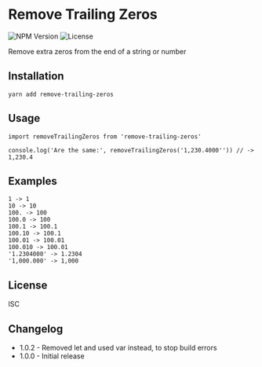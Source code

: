 # Remove Trailing Zeros

![NPM Version](https://img.shields.io/npm/v/remove-trailing-zeros.svg?style=flat)
![License](https://img.shields.io/github/license/rek/remove-trailing-zeros.svg)

Remove extra zeros from the end of a string or number

## Installation

```
yarn add remove-trailing-zeros
```

## Usage

```
import removeTrailingZeros from 'remove-trailing-zeros'

console.log('Are the same:', removeTrailingZeros('1,230.4000'')) // -> 1,230.4
```
## Examples

```
1 -> 1
10 -> 10
100. -> 100
100.0 -> 100
100.1 -> 100.1
100.10 -> 100.1
100.01 -> 100.01
100.010 -> 100.01
'1.2304000' -> 1.2304
'1,000.000' -> 1,000
```

## License

ISC

[npm-image]: https://img.shields.io/npm/v/remove-trailing-zeros.svg?style=flat
[npm-url]: https://npmjs.org/package/remove-trailing-zeros
[downloads-image]: https://img.shields.io/npm/dm/remove-trailing-zeros.svg?style=flat
[downloads-url]: https://npmjs.org/package/remove-trailing-zeros

## Changelog

 - 1.0.2 - Removed let and used var instead, to stop build errors
 - 1.0.0 - Initial release
